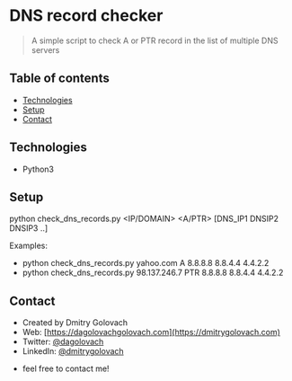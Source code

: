 # DNS record checker
> A simple script to check A or PTR record in the list of multiple DNS servers

## Table of contents
* [Technologies](#technologies)
* [Setup](#setup)
* [Contact](#contact)

## Technologies
* Python3

## Setup
python check_dns_records.py <IP/DOMAIN> <A/PTR> [DNS_IP1 DNSIP2 DNSIP3 ..]

Examples:

* python check_dns_records.py yahoo.com A 8.8.8.8 8.8.4.4 4.4.2.2
* python check_dns_records.py 98.137.246.7 PTR 8.8.8.8 8.8.4.4 4.4.2.2

## Contact
* Created by Dmitry Golovach
* Web: [https://dagolovachgolovach.com](https://dmitrygolovach.com) 
* Twitter: [@dagolovach](https://twitter.com/dagolovach)
* LinkedIn: [@dmitrygolovach](https://www.linkedin.com/in/dmitrygolovach/)

- feel free to contact me!